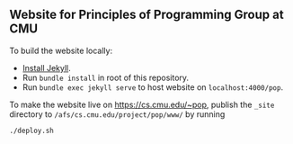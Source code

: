 ## Website for Principles of Programming Group at CMU

To build the website locally:
- [Install Jekyll](https://jekyllrb.com/docs/installation/).
- Run `bundle install` in root of this repository.
- Run `bundle exec jekyll serve` to host website on `localhost:4000/pop`.

To make the website live on https://cs.cmu.edu/~pop, publish the `_site`
directory to `/afs/cs.cmu.edu/project/pop/www/` by running

    ./deploy.sh
